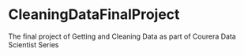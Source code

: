 # CleaningDataFinalProject
The final project of Getting and Cleaning Data as part of Courera Data Scientist Series
